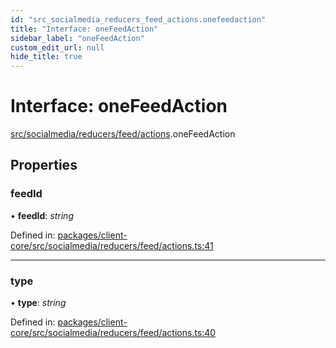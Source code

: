 ```yaml
---
id: "src_socialmedia_reducers_feed_actions.onefeedaction"
title: "Interface: oneFeedAction"
sidebar_label: "oneFeedAction"
custom_edit_url: null
hide_title: true
---
```


# Interface: oneFeedAction

[src/socialmedia/reducers/feed/actions](../modules/src_socialmedia_reducers_feed_actions.md).oneFeedAction

## Properties

### feedId

• **feedId**: *string*

Defined in: [packages/client-core/src/socialmedia/reducers/feed/actions.ts:41](https://github.com/xr3ngine/xr3ngine/blob/2d83606b6/packages/client-core/src/socialmedia/reducers/feed/actions.ts#L41)

___

### type

• **type**: *string*

Defined in: [packages/client-core/src/socialmedia/reducers/feed/actions.ts:40](https://github.com/xr3ngine/xr3ngine/blob/2d83606b6/packages/client-core/src/socialmedia/reducers/feed/actions.ts#L40)
